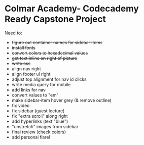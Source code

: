 # Colmar Academy- Codecademy Ready Capstone Project

Need to:
- <s> figure out container names for sidebar items</s>
- <s>install fonts</s>
- <s>convert colors to hexadecimal values</s>
- <s>get text inline on right of picture</s>
- <s>write css</s>
- <s>align nav right</s>
- align footer ul right
- adjust top alignment for nav id clicks
- write media query for mobile
- add links for nav
- convert values to "em"
- make sidebar-item hover grey (& remove outline)
- fix video
- fix sidebar (guest lecture)
- fix "extra scroll" along right
- add hyperlinks (text "blue")
- "unstretch" images from sidebar
- final review (check colors)
- add personal flare!
